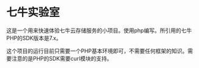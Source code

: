 七牛实验室
=========

这是一个用来快速体验七牛云存储服务的小项目。使用php编写。所引用的七牛PHP的SDK版本是7.x。

这个项目的运行目前只需要一个PHP基本环境即可，不需要任何框架的知识。需要注意的是PHP的SDK需要curl模块的支持。
